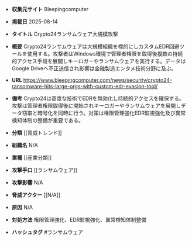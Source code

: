 - **収集元サイト**
Bleepingcomputer

- **掲載日**
2025-08-14

- **タイトル**
Crypto24ランサムウェア大規模攻撃

- **概要**
Crypto24ランサムウェアは大規模組織を標的にしカスタムEDR回避ツールを使用する。攻撃者はWindows環境で管理者権限を取得後複数の持続的アクセス手段を展開しキーロガーやランサムウェアを実行する。データはGoogle Driveへ不正送信され影響は金融製造エンタメ技術分野に及ぶ。

- **URL**
https://www.bleepingcomputer.com/news/security/crypto24-ransomware-hits-large-orgs-with-custom-edr-evasion-tool/

- **備考**
Crypto24は高度な技術でEDRを無効化し持続的アクセスを確保する。攻撃は管理者権限取得後に開始されキーロガーやランサムウェアを展開しデータ窃取と暗号化を同時に行う。対策は権限管理強化EDR監視強化及び異常検知体制の整備が重要である。

- **分類**
[[脅威トレンド]]

- **組織名**
N/A

- **業種**
[[産業分類]]

- **攻撃手口**
[[ランサムウェア]]

- **攻撃影響**
N/A

- **脅威アクター**
[[N/A]]

- **原因**
N/A

- **対処方法**
権限管理強化、EDR監視強化、異常検知体制整備

- **ハッシュタグ**
#ランサムウェア
